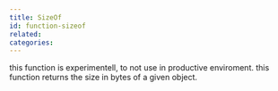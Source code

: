 ```yaml
---
title: SizeOf
id: function-sizeof
related:
categories:
---
```


this function is experimentell, to not use in productive enviroment. this function returns the size in bytes of a given object.